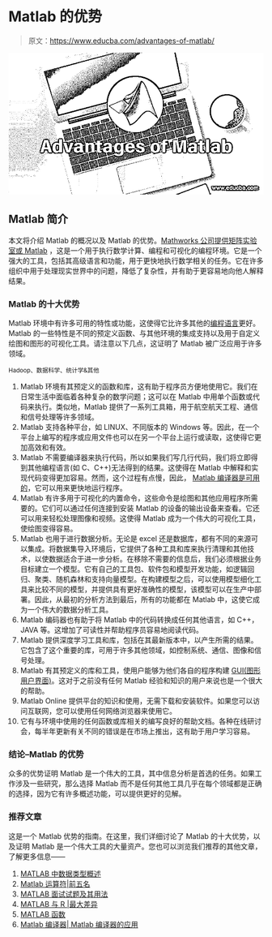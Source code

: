 # Matlab 的优势

> 原文：<https://www.educba.com/advantages-of-matlab/>

![Advantages of Matlab](img/bc53c21cdaada74bc66913e4926abe0a.png)



## Matlab 简介

本文将介绍 Matlab 的概况以及 Matlab 的优势。[Mathworks 公司提供矩阵实验室或 Matlab](https://www.educba.com/matrix-in-matlab/) ，这是一个用于执行数学计算、编程和可视化的编程环境。它是一个强大的工具，包括其高级语言和功能，用于更快地执行数学相关的任务。它在许多组织中用于处理现实世界中的问题，降低了复杂性，并有助于更容易地向他人解释结果。

### Matlab 的十大优势

Matlab 环境中有许多可用的特性或功能，这使得它比许多其他的[编程语言](https://www.educba.com/what-is-a-programming-language/)更好。Matlab 的一些特性是不同的预定义函数、与其他环境的集成支持以及用于自定义绘图和图形的可视化工具。请注意以下几点，这证明了 Matlab 被广泛应用于许多领域。

<small>Hadoop、数据科学、统计学&其他</small>

1.  Matlab 环境有其预定义的函数和库，这有助于程序员方便地使用它。我们在日常生活中面临着各种复杂的数学问题；这可以在 Matlab 中用单个函数或代码来执行。类似地，Matlab 提供了一系列工具箱，用于航空航天工程、通信和信号处理等许多领域。
2.  Matlab 支持各种平台，如 LINUX、不同版本的 Windows 等。因此，在一个平台上编写的程序或应用文件也可以在另一个平台上运行或读取，这使得它更加高效和有效。
3.  Matlab 不需要编译器来执行代码，所以如果我们写几行代码，我们将立即得到其他编程语言(如 C、C++)无法得到的结果。这使得在 Matlab 中解释和实现代码变得更加容易。然而，这个过程有点慢，因此， [Matlab 编译器是可用的](https://www.educba.com/matlab-compiler/)，它可以用来更快地运行程序。
4.  Matlab 有许多用于可视化的内置命令，这些命令是绘图和其他应用程序所需要的。它们可以通过任何连接到安装 Matlab 的设备的输出设备来查看。它还可以用来轻松处理图像和视频。这使得 Matlab 成为一个伟大的可视化工具，使绘图变得容易。
5.  Matlab 也用于进行数据分析。无论是 excel 还是数据库，都有不同的来源可以集成。将数据集导入环境后，它提供了各种工具和库来执行清理和其他技术，以使数据适合于进一步分析。在移除不需要的信息后，我们必须根据业务目标建立一个模型。它有自己的工具包、软件包和模型开发功能，如逻辑回归、聚类、随机森林和支持向量模型。在构建模型之后，可以使用模型细化工具来比较不同的模型，并提供具有更好准确性的模型，该模型可以在生产中部署。因此，从最初的分析方法到最后，所有的功能都在 Matlab 中，这使它成为一个伟大的数据分析工具。
6.  Matlab 编码器也有助于将 Matlab 中的代码转换成任何其他语言，如 C++，JAVA 等。这增加了可读性并帮助程序员容易地阅读代码。
7.  Matlab 提供深度学习工具和库，包括在其最新版本中，以产生所需的结果。它包含了这个重要的库，可用于许多其他领域，如控制系统、通信、图像和信号处理。
8.  Matlab 有其预定义的库和工具，使用户能够为他们各自的程序构建 [GUI(图形用户界面)](https://www.educba.com/what-is-gui/)。这对于之前没有任何 Matlab 经验和知识的用户来说也是一个很大的帮助。
9.  Matlab Online 提供平台的知识和使用，无需下载和安装软件。如果您可以访问互联网，您可以使用任何网络浏览器来使用它。
10.  它有与环境中使用的任何函数或库相关的编写良好的帮助文档。各种在线研讨会，每半年更新有关不同的错误是在市场上推出，这有助于用户学习容易。

### 结论–Matlab 的优势

众多的优势证明 Matlab 是一个伟大的工具，其中信息分析是首选的任务。如果工作涉及一些研究，那么选择 Matlab 而不是任何其他工具几乎在每个领域都是正确的选择，因为它有许多概述功能，可以提供更好的见解。

### 推荐文章

这是一个 Matlab 优势的指南。在这里，我们详细讨论了 Matlab 的十大优势，以及证明 Matlab 是一个伟大工具的大量资产。您也可以浏览我们推荐的其他文章，了解更多信息——

1.  [MATLAB 中数据类型概述](https://www.educba.com/data-types-in-matlab/)
2.  [Matlab 运算符|前五名](https://www.educba.com/matlab-operators/)
3.  [MATLAB 面试试题及其用法](https://www.educba.com/matlab-interview-questions/)
4.  [MATLAB 与 R |最大差异](https://www.educba.com/matlab-vs-r/)
5.  [MATLAB 函数](https://www.educba.com/matlab-functions/)
6.  [Matlab 编译器| Matlab 编译器的应用](https://www.educba.com/matlab-compiler/)





